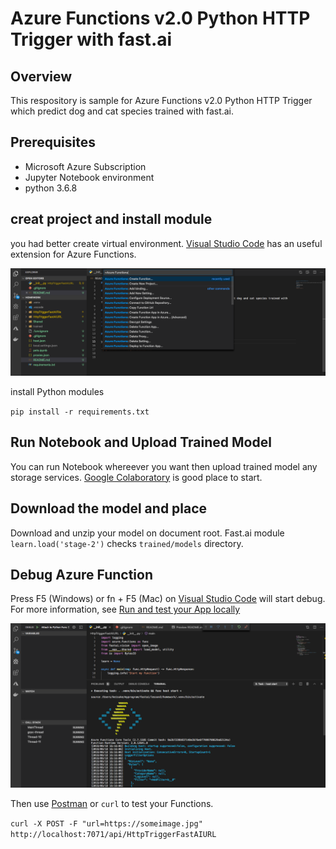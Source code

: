 # Azure Functions v2.0 Python HTTP Trigger with fast.ai

## Overview

This respository is sample for Azure Functions v2.0 Python HTTP Trigger which predict dog and cat species trained with fast.ai. 

## Prerequisites 

- Microsoft Azure Subscription
- Jupyter Notebook environment
- python 3.6.8

## creat project and install module

you had better create virtual environment. [Visual Studio Code](https://azure.microsoft.com/en-us/products/visual-studio-code/) has an useful extension for Azure Functions.

![vscodeimg](./img/vscode.png)

install Python modules

`pip install -r requirements.txt`

## Run Notebook and Upload Trained Model

You can run Notebook whereever you want then upload trained model any storage services.
[Google Colaboratory](https://colab.research.google.com/notebooks/welcome.ipynb?hl=en) is good place to start.

## Download the model and place 

Download and unzip your model on document root. Fast.ai module `learn.load('stage-2')` checks `trained/models` directory.

## Debug Azure Function 

Press F5 (Windows) or fn + F5 (Mac) on [Visual Studio Code](https://azure.microsoft.com/en-us/products/visual-studio-code/) will start debug.
For more information, see [Run and test your App locally](https://code.visualstudio.com/tutorials/functions-extension/run-app)

![modeldebug](./img/modeldebug.png)

Then use [Postman](https://www.getpostman.com/) or `curl` to test your Functions.

`curl -X POST -F "url=https://someimage.jpg" http://localhost:7071/api/HttpTriggerFastAIURL`

